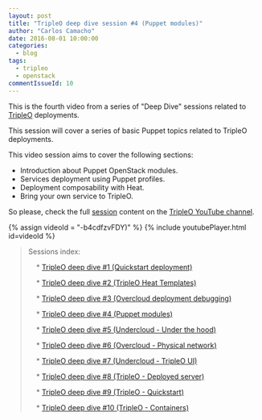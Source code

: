 ```yaml
---
layout: post
title: "TripleO deep dive session #4 (Puppet modules)"
author: "Carlos Camacho"
date: 2016-08-01 10:00:00
categories:
  - blog
tags:
  - tripleo
  - openstack
commentIssueId: 10
---
```


This is the fourth video from a series of "Deep Dive" sessions
related to [TripleO](http://www.tripleo.org/) deployments.

This session will cover a series of basic Puppet topics related to
TripleO deployments.

This video session aims to cover the following sections:

* Introduction about Puppet OpenStack modules.
* Services deployment using Puppet profiles.
* Deployment composability with Heat.
* Bring your own service to TripleO. 

So please, check the full [session](https://www.youtube.com/watch?v=-b4cdfzvFDY)
content on the [TripleO YouTube channel](https://www.youtube.com/channel/UCNGDxZGwUELpgaBoLvABsTA/).

{% assign videoId = "-b4cdfzvFDY)" %}
{% include youtubePlayer.html id=videoId %}

> Sessions index:
>
> &nbsp;&nbsp;&nbsp; * [TripleO deep dive #1 (Quickstart deployment)](http://www.anstack.com/blog/2016/07/11/tripleo-deep-dive-session-1.html)
>
> &nbsp;&nbsp;&nbsp; * [TripleO deep dive #2 (TripleO Heat Templates)](http://www.anstack.com/blog/2016/07/18/tripleo-deep-dive-session-2.html)
>
> &nbsp;&nbsp;&nbsp; * [TripleO deep dive #3 (Overcloud deployment debugging)](http://www.anstack.com/blog/2016/07/22/tripleo-deep-dive-session-3.html)
>
> &nbsp;&nbsp;&nbsp; * [TripleO deep dive #4 (Puppet modules)](http://www.anstack.com/blog/2016/08/01/tripleo-deep-dive-session-4.html)
>
> &nbsp;&nbsp;&nbsp; * [TripleO deep dive #5 (Undercloud - Under the hood)](http://www.anstack.com/blog/2016/08/05/tripleo-deep-dive-session-5.html)
>
> &nbsp;&nbsp;&nbsp; * [TripleO deep dive #6 (Overcloud - Physical network)](http://www.anstack.com/blog/2016/08/15/tripleo-deep-dive-session-6.html)
>
> &nbsp;&nbsp;&nbsp; * [TripleO deep dive #7 (Undercloud - TripleO UI)](http://www.anstack.com/blog/2017/01/16/tripleo-deep-dive-session-7.html)
>
> &nbsp;&nbsp;&nbsp; * [TripleO deep dive #8 (TripleO - Deployed server)](http://www.anstack.com/blog/2017/05/04/tripleo-deep-dive-session-8.html)
>
> &nbsp;&nbsp;&nbsp; * [TripleO deep dive #9 (TripleO - Quickstart)](http://www.anstack.com/blog/2017/05/05/tripleo-deep-dive-session-9.html)
>
> &nbsp;&nbsp;&nbsp; * [TripleO deep dive #10 (TripleO - Containers)](http://www.anstack.com/blog/2017/06/15/tripleo-deep-dive-session-10.html)

